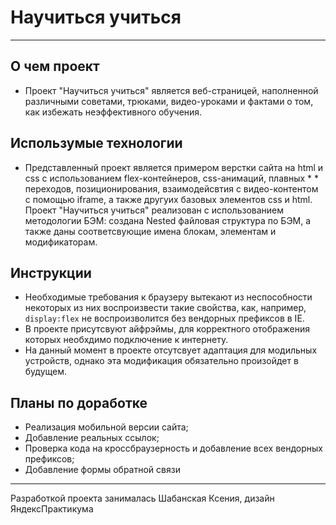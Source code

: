 # Научиться учиться
---

## О чем проект
* Проект "Научиться учиться" является веб-страницей, наполненной различными советами, трюками, видео-уроками и фактами о том, как избежать неэффективного обучения. 

## Использумые технологии
* Представленный проект является примером верстки сайта на html и css с использованием flex-контейнеров, css-анимаций, плавных * * переходов, позиционирования, взаимодейсвтия с видео-контентом с помощью iframe, а также другуих базовых элементов css и html. 
Проект "Научиться учиться" реализован с использованием методологии БЭМ: создана Nested файловая структура по БЭМ, а также даны соответсвующие имена блокам, элементам и модификаторам.

## Инструкции
* Необходимые требования к браузеру вытекают из неспособности некоторых из них воспроизвести такие свойства, как, например, `display:flex` не воспроизволится без вендорных префиксов в IE. 
* В проекте присутсвуют айфрэймы, для корректного отображения которых необхдимо подключение к интернету.
* На данный момент в проекте отсутсвует адаптация для модильных устройств, однако эта модификация обязательно произойдет в будущем.

## Планы по доработке
* Реализация мобильной версии сайта;
* Добавление реальных ссылок;
* Проверка кода на кроссбраузерность и добавление всех вендорных префиксов;
* Добавление формы обратной связи

---
Разработкой проекта занималась Шабанская Ксения, дизайн ЯндексПрактикума